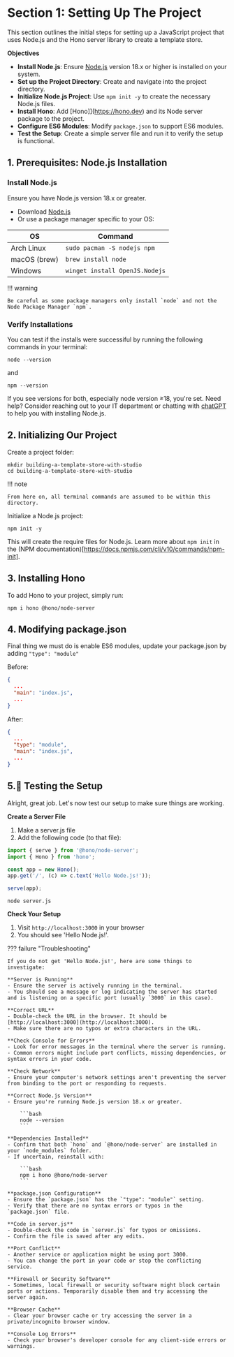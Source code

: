 # Section 1: Setting Up The Project

This section outlines the initial steps for setting up a JavaScript project that uses Node.js and the Hono server library to create a template store. 

**Objectives**

- **Install Node.js**: Ensure [Node.js](https://nodejs.org/) version 18.x or higher is installed on your system.
- **Set up the Project Directory**: Create and navigate into the project directory.
- **Initialize Node.js Project**: Use `npm init -y` to create the necessary Node.js files.
- **Install Hono**: Add [Hono]](https://hono.dev) and its Node server package to the project.
- **Configure ES6 Modules**: Modify `package.json` to support ES6 modules.
- **Test the Setup**: Create a simple server file and run it to verify the setup is functional.

## 1. Prerequisites: Node.js Installation

### Install Node.js
Ensure you have Node.js version 18.x or greater.

- Download [Node.js](https://nodejs.org/)
- Or use a package manager specific to your OS:

| OS           | Command                                     |
|--------------|---------------------------------------------|
| Arch Linux   | `sudo pacman -S nodejs npm`                 |
| macOS (brew) | `brew install node`                         |
| Windows      | `winget install OpenJS.Nodejs`              |

!!! warning

    Be careful as some package managers only install `node` and not the Node Package Manager `npm`.

### Verify Installations
You can test if the installs were successiful by running the following commands in your terminal:

```
node --version
```

and 
```
npm --version
```

If you see versions for both, especially node version ≥18, you're set. Need help? Consider reaching out to your IT department or chatting with [chatGPT](http://chat.openai.com) to help you with installing Node.js.

## 2. Initializing Our Project

Create a project folder:
```
mkdir building-a-template-store-with-studio
cd building-a-template-store-with-studio
```

!!! note

    From here on, all terminal commands are assumed to be within this directory.

Initialize a Node.js project:

```
npm init -y
```

This will create the require files for Node.js. Learn more about `npm init` in the (NPM documentation)[https://docs.npmjs.com/cli/v10/commands/npm-init].

## 3. Installing Hono

To add Hono to your project, simply run:

```
npm i hono @hono/node-server
```

## 4. Modifying package.json

Final thing we must do is enable ES6 modules, update your package.json by adding `"type": "module"`

Before:
```json
{
  ...
  "main": "index.js",
  ...
}
```

After:
```json
{
  ...
  "type": "module",
  "main": "index.js",
  ...
}
```

## 5.🧪 Testing the Setup

Alright, great job. Let's now test our setup to make sure things are working.

**Create a Server File**

1. Make a server.js file
2. Add the following code (to that file):

```js
import { serve } from '@hono/node-server';
import { Hono } from 'hono';

const app = new Hono();
app.get('/', (c) => c.text('Hello Node.js!'));

serve(app);
```

```
node server.js
```

**Check Your Setup**

1. Visit `http://localhost:3000` in your browser
2. You should see 'Hello Node.js!'.

??? failure "Troubleshooting"

    If you do not get 'Hello Node.js!', here are some things to investigate:

    **Server is Running**
    - Ensure the server is actively running in the terminal.
    - You should see a message or log indicating the server has started and is listening on a specific port (usually `3000` in this case).

    **Correct URL**
    - Double-check the URL in the browser. It should be [http://localhost:3000](http://localhost:3000).
    - Make sure there are no typos or extra characters in the URL.

    **Check Console for Errors**
    - Look for error messages in the terminal where the server is running.
    - Common errors might include port conflicts, missing dependencies, or syntax errors in your code.

    **Check Network**
    - Ensure your computer's network settings aren't preventing the server from binding to the port or responding to requests.

    **Correct Node.js Version**
    - Ensure you're running Node.js version 18.x or greater.

        ```bash
        node --version
        ```

    **Dependencies Installed**
    - Confirm that both `hono` and `@hono/node-server` are installed in your `node_modules` folder.
    - If uncertain, reinstall with:

        ```bash
        npm i hono @hono/node-server
        ```

    **package.json Configuration**
    - Ensure the `package.json` has the `"type": "module"` setting.
    - Verify that there are no syntax errors or typos in the `package.json` file.

    **Code in server.js**
    - Double-check the code in `server.js` for typos or omissions.
    - Confirm the file is saved after any edits.

    **Port Conflict**
    - Another service or application might be using port 3000.
    - You can change the port in your code or stop the conflicting service.

    **Firewall or Security Software**
    - Sometimes, local firewall or security software might block certain ports or actions. Temporarily disable them and try accessing the server again.

    **Browser Cache**
    - Clear your browser cache or try accessing the server in a private/incognito browser window.

    **Console Log Errors**
    - Check your browser's developer console for any client-side errors or warnings.


